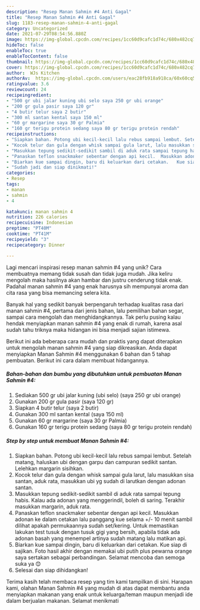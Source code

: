 ```yaml
---
description: "Resep Manan Sahmin #4 Anti Gagal"
title: "Resep Manan Sahmin #4 Anti Gagal"
slug: 1183-resep-manan-sahmin-4-anti-gagal
category: Uncategorized
date: 2021-07-29T08:54:56.880Z
image: https://img-global.cpcdn.com/recipes/1cc60d9cafc1d74c/680x482cq70/manan-sahmin-4-foto-resep-utama.jpg
hideToc: false
enableToc: true
enableTocContent: false
thumbnail: https://img-global.cpcdn.com/recipes/1cc60d9cafc1d74c/680x482cq70/manan-sahmin-4-foto-resep-utama.jpg
cover: https://img-global.cpcdn.com/recipes/1cc60d9cafc1d74c/680x482cq70/manan-sahmin-4-foto-resep-utama.jpg
author:  WJs Kitchen
authorAv:  https://img-global.cpcdn.com/users/eac28fb918a918ca/60x60cq50/avatar.jpg
ratingvalue: 3.6
reviewcount: 24
recipeingredient:
- "500 gr ubi jalar kuning ubi selo saya 250 gr ubi orange"
- "200 gr gula pasir saya 120 gr"
- "4 butir telur saya 2 butir"
- "300 ml santan kental saya 150 ml"
- "60 gr margarine saya 30 gr Palmia"
- "160 gr terigu protein sedang saya 80 gr terigu protein rendah"
recipeinstructions:
- "Siapkan bahan. Potong ubi kecil-kecil lalu rebus sampai lembut. Setelah matang, haluskan ubi dengan garpu dan campuran sedikit santan. Lelehkan margarin sisihkan."
- "Kocok telur dan gula dengan whisk sampai gula larut, lalu masukkan sisa santan, aduk rata, masukkan ubi yg sudah di larutkan dengan adonan santan."
- "Masukkan tepung sedikit-sedikit sambil di aduk rata sampai tepung habis. Kalau ada adonan yang menggerindil, boleh di saring. Terakhir masukkan margarin, aduk rata."
- "Panaskan teflon snackmaker sebentar dengan api kecil.  Masukkan adonan ke dalam cetakan lalu panggang kue selama +/- 10 menit sambil dilihat apakah permukaannya sudah set/kering.  Untuk memastikan lakukan test tusuk dengan tusuk gigi yang bersih, apabila tidak ada adonan basah yang menempel artinya sudah matang lalu matikan api."
- "Biarkan kue sampai dingin, baru di keluarkan dari cetakan.   Kue siap di sajikan.   Foto hasil akhir dengan memakai ubi putih plus pewarna orange saya sertakan sebagai perbandingan. Selamat mencoba dan semoga suka ya 😊"
- "Sudah jadi dan siap dinikmati!"
categories:
- Resep
tags:
- manan
- sahmin
- 4

katakunci: manan sahmin 4 
nutrition: 226 calories
recipecuisine: Indonesian
preptime: "PT40M"
cooktime: "PT41M"
recipeyield: "3"
recipecategory: Dinner

---
```



Lagi mencari inspirasi resep manan sahmin #4 yang unik? Cara membuatnya memang tidak susah dan tidak juga mudah. Jika keliru mengolah maka hasilnya akan hambar dan justru cenderung tidak enak. Padahal manan sahmin #4 yang enak harusnya sih mempunyai aroma dan cita rasa yang bisa memancing selera kita.


Banyak hal yang sedikit banyak berpengaruh terhadap kualitas rasa dari manan sahmin #4, pertama dari jenis bahan, lalu pemilihan bahan segar, sampai cara mengolah dan menghidangkannya. Tak perlu pusing kalau hendak menyiapkan manan sahmin #4 yang enak di rumah, karena asal sudah tahu triknya maka hidangan ini bisa menjadi sajian istimewa.




Berikut ini ada beberapa cara mudah dan praktis yang dapat diterapkan untuk mengolah manan sahmin #4 yang siap dikreasikan. Anda dapat menyiapkan Manan Sahmin #4 menggunakan 6 bahan dan 5 tahap pembuatan. Berikut ini cara dalam membuat hidangannya.

<!--inarticleads1-->

##### Bahan-bahan dan bumbu yang dibutuhkan untuk pembuatan Manan Sahmin #4:

1. Sediakan 500 gr ubi jalar kuning (ubi selo) (saya 250 gr ubi orange)
1. Gunakan 200 gr gula pasir (saya 120 gr)
1. Siapkan 4 butir telur (saya 2 butir)
1. Gunakan 300 ml santan kental (saya 150 ml)
1. Gunakan 60 gr margarine (saya 30 gr Palmia)
1. Gunakan 160 gr terigu protein sedang (saya 80 gr terigu protein rendah)




<!--inarticleads2-->

##### Step by step untuk membuat Manan Sahmin #4:

1. Siapkan bahan. Potong ubi kecil-kecil lalu rebus sampai lembut. Setelah matang, haluskan ubi dengan garpu dan campuran sedikit santan. Lelehkan margarin sisihkan.
1. Kocok telur dan gula dengan whisk sampai gula larut, lalu masukkan sisa santan, aduk rata, masukkan ubi yg sudah di larutkan dengan adonan santan.
1. Masukkan tepung sedikit-sedikit sambil di aduk rata sampai tepung habis. Kalau ada adonan yang menggerindil, boleh di saring. Terakhir masukkan margarin, aduk rata.
1. Panaskan teflon snackmaker sebentar dengan api kecil.  Masukkan adonan ke dalam cetakan lalu panggang kue selama +/- 10 menit sambil dilihat apakah permukaannya sudah set/kering.  Untuk memastikan lakukan test tusuk dengan tusuk gigi yang bersih, apabila tidak ada adonan basah yang menempel artinya sudah matang lalu matikan api.
1. Biarkan kue sampai dingin, baru di keluarkan dari cetakan.   Kue siap di sajikan.   Foto hasil akhir dengan memakai ubi putih plus pewarna orange saya sertakan sebagai perbandingan. Selamat mencoba dan semoga suka ya 😊
1. Selesai dan siap dihidangkan!



Terima kasih telah membaca resep yang tim kami tampilkan di sini. Harapan kami, olahan Manan Sahmin #4 yang mudah di atas dapat membantu anda menyiapkan makanan yang enak untuk keluarga/teman maupun menjadi ide dalam berjualan makanan. Selamat menikmati
